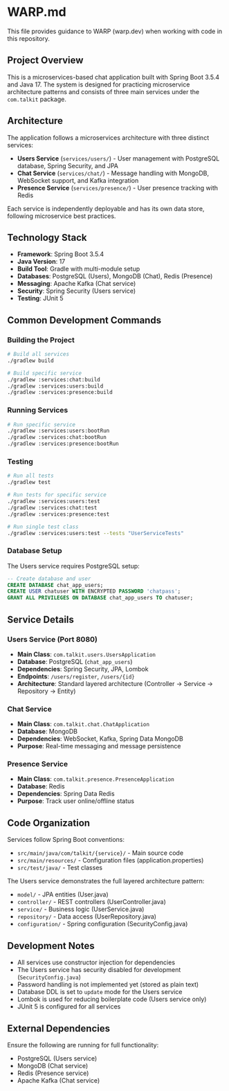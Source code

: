 # WARP.md

This file provides guidance to WARP (warp.dev) when working with code in this repository.

## Project Overview

This is a microservices-based chat application built with Spring Boot 3.5.4 and Java 17. The system is designed for practicing microservice architecture patterns and consists of three main services under the `com.talkit` package.

## Architecture

The application follows a microservices architecture with three distinct services:

- **Users Service** (`services/users/`) - User management with PostgreSQL database, Spring Security, and JPA
- **Chat Service** (`services/chat/`) - Message handling with MongoDB, WebSocket support, and Kafka integration  
- **Presence Service** (`services/presence/`) - User presence tracking with Redis

Each service is independently deployable and has its own data store, following microservice best practices.

## Technology Stack

- **Framework**: Spring Boot 3.5.4
- **Java Version**: 17
- **Build Tool**: Gradle with multi-module setup
- **Databases**: PostgreSQL (Users), MongoDB (Chat), Redis (Presence)  
- **Messaging**: Apache Kafka (Chat service)
- **Security**: Spring Security (Users service)
- **Testing**: JUnit 5

## Common Development Commands

### Building the Project
```bash
# Build all services
./gradlew build

# Build specific service
./gradlew :services:chat:build
./gradlew :services:users:build  
./gradlew :services:presence:build
```

### Running Services
```bash
# Run specific service
./gradlew :services:users:bootRun
./gradlew :services:chat:bootRun
./gradlew :services:presence:bootRun
```

### Testing
```bash
# Run all tests
./gradlew test

# Run tests for specific service
./gradlew :services:users:test
./gradlew :services:chat:test
./gradlew :services:presence:test

# Run single test class
./gradlew :services:users:test --tests "UserServiceTests"
```

### Database Setup
The Users service requires PostgreSQL setup:
```sql
-- Create database and user
CREATE DATABASE chat_app_users;
CREATE USER chatuser WITH ENCRYPTED PASSWORD 'chatpass';
GRANT ALL PRIVILEGES ON DATABASE chat_app_users TO chatuser;
```

## Service Details

### Users Service (Port 8080)
- **Main Class**: `com.talkit.users.UsersApplication`
- **Database**: PostgreSQL (`chat_app_users`)
- **Dependencies**: Spring Security, JPA, Lombok
- **Endpoints**: `/users/register`, `/users/{id}`
- **Architecture**: Standard layered architecture (Controller → Service → Repository → Entity)

### Chat Service
- **Main Class**: `com.talkit.chat.ChatApplication`  
- **Database**: MongoDB
- **Dependencies**: WebSocket, Kafka, Spring Data MongoDB
- **Purpose**: Real-time messaging and message persistence

### Presence Service  
- **Main Class**: `com.talkit.presence.PresenceApplication`
- **Database**: Redis
- **Dependencies**: Spring Data Redis
- **Purpose**: Track user online/offline status

## Code Organization

Services follow Spring Boot conventions:
- `src/main/java/com/talkit/{service}/` - Main source code
- `src/main/resources/` - Configuration files (application.properties)
- `src/test/java/` - Test classes

The Users service demonstrates the full layered architecture pattern:
- `model/` - JPA entities (User.java)
- `controller/` - REST controllers (UserController.java) 
- `service/` - Business logic (UserService.java)
- `repository/` - Data access (UserRepository.java)
- `configuration/` - Spring configuration (SecurityConfig.java)

## Development Notes

- All services use constructor injection for dependencies
- The Users service has security disabled for development (`SecurityConfig.java`)
- Password handling is not implemented yet (stored as plain text)
- Database DDL is set to `update` mode for the Users service
- Lombok is used for reducing boilerplate code (Users service only)
- JUnit 5 is configured for all services

## External Dependencies

Ensure the following are running for full functionality:
- PostgreSQL (Users service)
- MongoDB (Chat service)
- Redis (Presence service)  
- Apache Kafka (Chat service)
